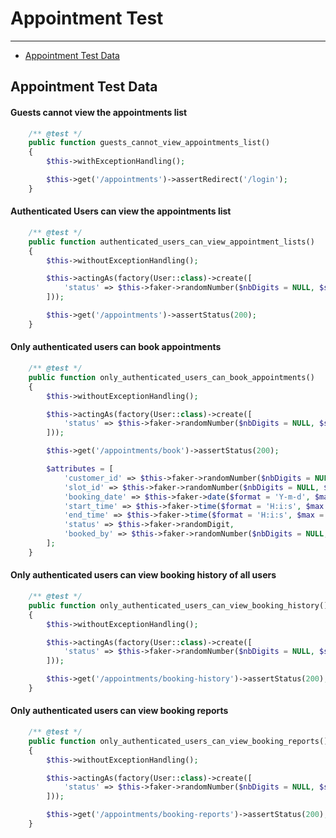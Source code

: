 # Appointment Test
---
 - [Appointment Test Data](/{{route}}/{{version}}/appointmenttest/#appointment-test-data)

<a name="test-data"></a>
## Appointment Test Data

#### Guests cannot view the appointments list
```php
    /** @test */
    public function guests_cannot_view_appointments_list()
    {
        $this->withExceptionHandling();

        $this->get('/appointments')->assertRedirect('/login');
    }
```
#### Authenticated Users can view the appointments list
```php
    /** @test */
    public function authenticated_users_can_view_appointment_lists()
    {
        $this->withoutExceptionHandling();

        $this->actingAs(factory(User::class)->create([
            'status' => $this->faker->randomNumber($nbDigits = NULL, $strict = false)
        ]));

        $this->get('/appointments')->assertStatus(200);
    }
```
#### Only authenticated users can book appointments
```php
    /** @test */
    public function only_authenticated_users_can_book_appointments()
    {
        $this->withoutExceptionHandling();

        $this->actingAs(factory(User::class)->create([
            'status' => $this->faker->randomNumber($nbDigits = NULL, $strict = false)
        ]));

        $this->get('/appointments/book')->assertStatus(200);

        $attributes = [
            'customer_id' => $this->faker->randomNumber($nbDigits = NULL, $strict = false),
            'slot_id' => $this->faker->randomNumber($nbDigits = NULL, $strict = false),
            'booking_date' => $this->faker->date($format = 'Y-m-d', $max = 'now'),
            'start_time' => $this->faker->time($format = 'H:i:s', $max = 'now'),
            'end_time' => $this->faker->time($format = 'H:i:s', $max = 'now'),
            'status' => $this->faker->randomDigit,
            'booked_by' => $this->faker->randomNumber($nbDigits = NULL, $strict = false)
        ];
    }
```
#### Only authenticated users can view booking history of all users
```php
    /** @test */
    public function only_authenticated_users_can_view_booking_history()
    {
        $this->withoutExceptionHandling();

        $this->actingAs(factory(User::class)->create([
            'status' => $this->faker->randomNumber($nbDigits = NULL, $strict = false)
        ]));

        $this->get('/appointments/booking-history')->assertStatus(200);
    }
```

#### Only authenticated users can view booking reports
```php
    /** @test */
    public function only_authenticated_users_can_view_booking_reports()
    {
        $this->withoutExceptionHandling();

        $this->actingAs(factory(User::class)->create([
            'status' => $this->faker->randomNumber($nbDigits = NULL, $strict = false)
        ]));

        $this->get('/appointments/booking-reports')->assertStatus(200);
    }
```
